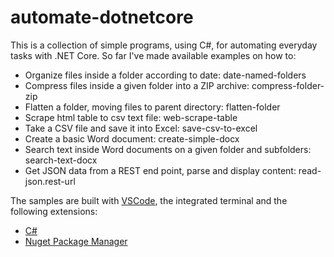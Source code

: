 # automate-dotnetcore
This is a collection of simple programs, using C#, for automating everyday tasks with .NET Core.
So far I've made available examples on how to:
- Organize files inside a folder according to date: date-named-folders
- Compress files inside a given folder into a ZIP archive: compress-folder-zip
- Flatten a folder, moving files to parent directory: flatten-folder
- Scrape html table to csv text file: web-scrape-table
- Take a CSV file and save it into Excel: save-csv-to-excel
- Create a basic Word document: create-simple-docx
- Search text inside Word documents on a given folder and subfolders: search-text-docx
- Get JSON data from a REST end point, parse and display content: read-json.rest-url

The samples are built with [VSCode](https://github.com/microsoft/vscode), the integrated terminal and the following extensions:
- [C#](https://marketplace.visualstudio.com/items?itemName=ms-dotnettools.csharp)
- [Nuget Package Manager](https://marketplace.visualstudio.com/items?itemName=jmrog.vscode-nuget-package-manager)


